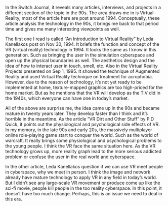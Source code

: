 In the Switch Journal, it reveals many articles, interviews, and projects in a different section of the topic in the 90s. The area draws me in is Virtual Reality, most of the article here are post around 1994. Conceptually, these article analysis the technology in the 90s, it brings me back to that period time and gives me many interesting viewpoints as well.

The first one I read is called  “An Introduction to Virtual Reality” by Leda Kanellakos post on Nov 30, 1994. It briefs the function and concept of the VR (virtual reality) technology in 1994. It looks the same as I know in this generation. Such as bringing the user in the simulation cyberspace and open up the physical boundaries as well. The aesthetics design and the idea of how to interact user in touch, smell, etc. Also in the Virtual Reality Projects presented on Sep 1, 1995. It showed the technique of Augmented Reality and used Virtual Reality technique on treatment for acrophobia. However, due to the reason of technology, it’s not yet ready to be implemented at home, texture-mapped graphics are too high-priced for the home market. But as he mentions that the VR will develop as the T.V did in the 1940s, which everyone can have one in today’s market. 

All of the above are surprise me, the idea came up in the 90s and became mature in twenty years later. They develop faster than I think and it’s horrible in the meantime. As the article “VR Dirt and Other Stuff” by P.D Quick, it points out the physiological and psychological side effects of VR. In my memory, in the late 90s and early 20s, the massively multiplayer online role-playing game start to conquer the world. Such as the world of warcraft. It really brings some physiological and psychological problems to the young people. I think the VR face the same situation here. As the VR technology grows up, more reality graph lead to the more serious addicted problem or confuse the user in the real world and cyberspace. 

In the other article, Leda Kanellakos question if we can use VR meet people in cyberspace, why we meet in person. I think the image and network already have mature technology to apply VR in any field in today’s world. But I didn’t see any large-scale VR movement or produce come up like the sci-fi movie, people kill people in the too reality cyberspace. In this point, it doesn’t have too much change. Perhaps, this is an issue we need to deal in this era.
